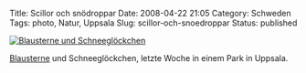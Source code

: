 Title: Scillor och snödroppar
Date: 2008-04-22 21:05
Category: Schweden
Tags: photo, Natur, Uppsala
Slug: scillor-och-snoedroppar
Status: published

[![Blausterne und
Schneeglöckchen](/pic/scillorsnodropp_s.jpg "Blausterne und Schneeglöckchen")](/pic/scillorsnodropp_l.jpg)

[Blausterne](http://de.wikipedia.org/wiki/Blausterne) und
Schneeglöckchen, letzte Woche in einem Park in Uppsala.

